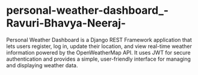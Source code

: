 # personal-weather-dashboard_-Ravuri-Bhavya-Neeraj-
Personal Weather Dashboard is a Django REST Framework application that lets users register, log in, update their location, and view real-time weather information powered by the OpenWeatherMap API. It uses JWT for secure authentication and provides a simple, user-friendly interface for managing and displaying weather data.
